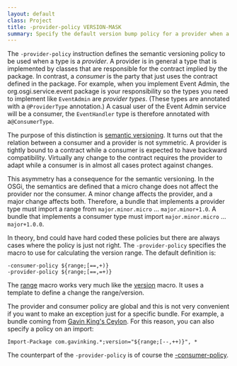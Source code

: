 ```yaml
---
layout: default
class: Project
title: -provider-policy VERSION-MASK
summary: Specify the default version bump policy for a provider when a binary incompatible change is detected. 
---
```


The `-provider-policy` instruction defines the semantic versioning policy to be used when a type is a _provider_. A provider is in general a type that is implemented by classes that are responsible for the contract implied by the package. In contrast, a _consumer_ is the party that just  uses the contract defined in the package. For example, when you implement Event Admin, the org.osgi.service.event package is your responsibility so the types you need to implement like `EventAdmin` are _provider types_. (These types are annotated with a `@ProviderType` annotation.) A casual user of the Event Admin service will be a consumer, the `EventHandler` type is therefore annotated with a`@ConsumerType`.

The purpose of this distinction is [semantic versioning][1]. It turns out that the relation between a consumer and a provider is not symmetric. A provider is tightly bound to a contract while a consumer is expected to have backward compatibility. Virtually any change to the contract requires the provider to adapt while a consumer is in almost all cases protect against changes.

This asymmetry has a consequence for the semantic versioning. In the OSGi, the semantics are defined that a micro change does not affect the provider nor the consumer. A minor change affects the provider, and a major change affects both. Therefore, a bundle that implements a provider type must import a range from `major.minor.micro` ... `major.minor+1.0`. A bundle that implements a consumer type must import    `major.minor.micro` ... `major+1.0.0`. 

In theory, bnd could have hard coded these policies but there are always cases where the policy is just not right. The `-provider-policy` specifies the macro to use for calculating the version range. The default definition is:

	-consumer-policy ${range;[==,+)} 
	-provider-policy ${range;[==,=+)}
	
The [range][3] macro works very much like the [version][4] macro. It uses a template to define a change the range/version.

The provider and consumer policy are global and this is not very convenient if you want to make an exception just for a specific bundle. For example, a bundle coming from [Gavin King's Ceylon][2]. For this reason, you can also specify a policy on an import:

	Import-Package com.gavinking.*;version="${range;[--,++)}", * 	

The counterpart of the `-provider-policy` is of course the [-consumer-policy][5].

[1]: /chapters/170-versioning.html
[2]: https://twitter.com/1ovthafew/status/705011392861114368
[3]: /macros/range.html
[4]: /macros/version.html
[5]: /instructions/provider_policy.html
